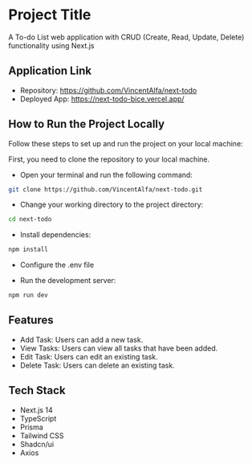 
# Project Title

A To-do List web application with CRUD (Create, Read, Update, Delete) functionality using Next.js

## Application Link
- Repository: https://github.com/VincentAlfa/next-todo
- Deployed App: https://next-todo-bice.vercel.app/

## How to Run the Project Locally

Follow these steps to set up and run the project on your local machine:

First, you need to clone the repository to your local machine. 
- Open your terminal and run the following command:
```bash
git clone https://github.com/VincentAlfa/next-todo.git
```
- Change your working directory to the project directory:
```bash
cd next-todo
```
- Install dependencies: 

```bash
npm install
```
- Configure the .env file 

- Run the development server: 
```bash
npm run dev
```

## Features
- Add Task: Users can add a new task.
- View Tasks: Users can view all tasks that have been added.
- Edit Task: Users can edit an existing task.
- Delete Task: Users can delete an existing task.



## Tech Stack
- Next.js 14
- TypeScript 
- Prisma
- Tailwind CSS
- Shadcn/ui
- Axios

